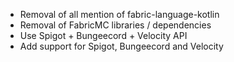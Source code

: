 - Removal of all mention of fabric-language-kotlin
- Removal of FabricMC libraries / dependencies
- Use Spigot + Bungeecord + Velocity API
- Add support for Spigot, Bungeecord and Velocity